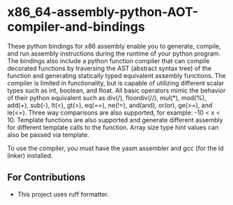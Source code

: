 # x86_64-assembly-python-AOT-compiler-and-bindings

These python bindings for x86 assembly enable you to generate, compile, and run assembly instructions during the runtime of your python program.  The bindings also include a python function compiler that can compile decorated functions by traversing the AST (abstract syntax tree) of the function and generating statically typed equivalent assembly functions.  The compiler is limited in functionality, but is capable of utilizing different scalar types such as int, boolean, and float.  All basic operators mimic the behavior of their python equivalent such as div(/), floordiv(//), mul(*), mod(%), add(+), sub(-), lt(<), gt(>), eq(==), ne(!=), and(and), or(or), ge(>=), and le(<=).  Three way comparisons are also supported, for example: -10 < x < 10.  Template functions are also supported and generate different assembly for different template calls to the function.  Array size type hint values can also be passed via template.

To use the compiler, you must have the yasm assembler and gcc (for the ld linker) installed.

## For Contributions

 - This project uses ruff formatter.

